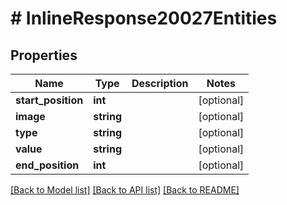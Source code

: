 # # InlineResponse20027Entities

## Properties

Name | Type | Description | Notes
------------ | ------------- | ------------- | -------------
**start_position** | **int** |  | [optional]
**image** | **string** |  | [optional]
**type** | **string** |  | [optional]
**value** | **string** |  | [optional]
**end_position** | **int** |  | [optional]

[[Back to Model list]](../../README.md#models) [[Back to API list]](../../README.md#endpoints) [[Back to README]](../../README.md)
